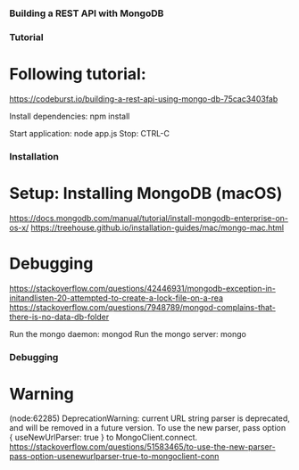 ### Building a REST API with MongoDB
### Tutorial
# Following tutorial:
https://codeburst.io/building-a-rest-api-using-mongo-db-75cac3403fab

Install dependencies: npm install

Start application: node app.js
Stop: CTRL-C

### Installation
# Setup: Installing MongoDB (macOS)
https://docs.mongodb.com/manual/tutorial/install-mongodb-enterprise-on-os-x/
https://treehouse.github.io/installation-guides/mac/mongo-mac.html
# Debugging
https://stackoverflow.com/questions/42446931/mongodb-exception-in-initandlisten-20-attempted-to-create-a-lock-file-on-a-rea
https://stackoverflow.com/questions/7948789/mongod-complains-that-there-is-no-data-db-folder

Run the mongo daemon: mongod
Run the mongo server: mongo

### Debugging
# Warning
(node:62285) DeprecationWarning: current URL string parser is deprecated, and will be removed in a future version. To use the new parser, pass option { useNewUrlParser: true } to MongoClient.connect.
https://stackoverflow.com/questions/51583465/to-use-the-new-parser-pass-option-usenewurlparser-true-to-mongoclient-conn